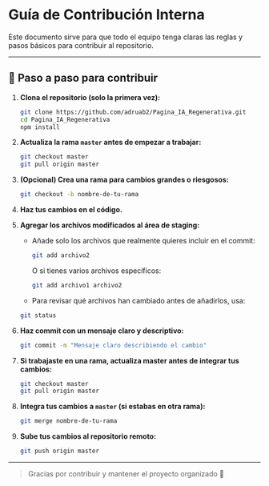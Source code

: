 # Guía de Contribución Interna

Este documento sirve para que todo el equipo tenga claras las reglas y pasos básicos para contribuir al repositorio.

---

## 🚦 Paso a paso para contribuir

1. **Clona el repositorio (solo la primera vez):**

   ```bash
   git clone https://github.com/adruab2/Pagina_IA_Regenerativa.git
   cd Pagina_IA_Regenerativa
   npm install
   ```

2. **Actualiza la rama `master` antes de empezar a trabajar:**

   ```bash
   git checkout master
   git pull origin master
   ```

3. **(Opcional) Crea una rama para cambios grandes o riesgosos:**

   ```bash
   git checkout -b nombre-de-tu-rama
   ```

4. **Haz tus cambios en el código.**

5. **Agregar los archivos modificados al área de staging:**

   - Añade solo los archivos que realmente quieres incluir en el commit:

     ```bash
     git add archivo2
     ```

     O si tienes varios archivos específicos:

     ```bash
     git add archivo1 archivo2
     ```

   - Para revisar qué archivos han cambiado antes de añadirlos, usa:

   ```bash
   git status
   ```

6. **Haz commit con un mensaje claro y descriptivo:**

   ```bash
   git commit -m "Mensaje claro describiendo el cambio"
   ```

7. **Si trabajaste en una rama, actualiza master antes de integrar tus cambios:**

   ```bash
   git checkout master
   git pull origin master
   ```

8. **Integra tus cambios a `master` (si estabas en otra rama):**

   ```bash
   git merge nombre-de-tu-rama
   ```

9. **Sube tus cambios al repositorio remoto:**

   ```bash
   git push origin master
   ```

---

> Gracias por contribuir y mantener el proyecto organizado 🚀
